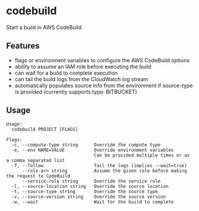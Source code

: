 # codebuild

Start a build in AWS CodeBuild

## Features

- flags or environment variables to configure the AWS CodeBuild options
- ability to assume an IAM role before executing the build
- can wait for a build to complete execution
- can tail the build logs from the CloudWatch log stream
- automatically populates source info from the environment if source-type is provided (currently supports type: BITBUCKET)

## Usage

```text
Usage:
  codebuild PROJECT [FLAGS]

Flags:
  -c, --compute-type string      Override the compute type
  -e, --env NAME=VALUE           Override environment variables
                                 Can be provided multiple times or as a comma separated list
  -f, --follow                   Tail the logs (implies --wait=true)
      --role-arn string          Assume the given role before making the request to CodeBuild
      --service-role string      Override the service role
  -l, --source-location string   Override the source location
  -t, --source-type string       Override the source type
  -v, --source-version string    Override the source version
  -w, --wait                     Wait for the build to complete
```

